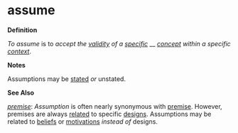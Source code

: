 # assume

**Definition**

_To assume_ is to _accept the_ [_validity_](https://github.com/gcassel/Modular-Organization-Terminology/blob/master/terms/valid.md) _of a_ [_specific_](https://github.com/gcassel/Modular-Organization-Terminology/blob/master/terms/specific.md) __ [_concept_](https://github.com/gcassel/Modular-Organization-Terminology/blob/master/terms/concept.md) _within a specific_ [_context_](https://github.com/gcassel/Modular-Organization-Terminology/blob/master/terms/context.md).

**Notes**

Assumptions may be [stated](https://github.com/gcassel/Modular-Organization-Terminology/tree/master/terms/state.md) _or_ unstated.

**See Also**

[_premise_](https://github.com/gcassel/Modular-Organization-Terminology/blob/master/terms/premise.md): _Assumption_ is often nearly synonymous with [premise](https://github.com/gcassel/Modular-Organization-Terminology/blob/master/terms/premise.md). However, premises are always [related](https://github.com/gcassel/Modular-Organization-Terminology/blob/master/terms/relate.md) to specific [designs](https://github.com/gcassel/Modular-Organization-Terminology/blob/master/terms/design.md). Assumptions may be related to [beliefs](https://github.com/gcassel/Modular-Organization-Terminology/blob/master/terms/belief.md) or [motivations](https://github.com/gcassel/Modular-Organization-Terminology/blob/master/terms/motivate.md) _instead of_ designs.
